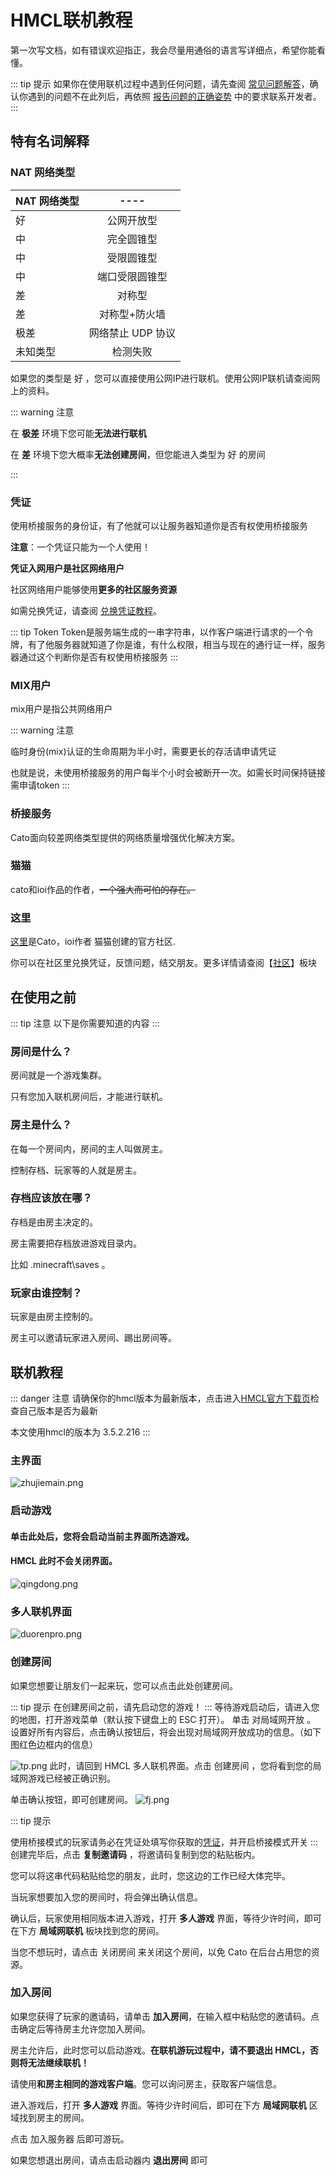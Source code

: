 # HMCL联机教程<Badge text="beta" type="warning"/>

第一次写文档，如有错误欢迎指正，我会尽量用通俗的语言写详细点，希望你能看懂。

::: tip 提示
如果你在使用联机过程中遇到任何问题，请先查阅 [常见问题解答](/faq.md)，确认你遇到的问题不在此列后，再依照 [报告问题的正确姿势](/report.md) 中的要求联系开发者。
:::

## 特有名词解释

### NAT 网络类型 
| NAT 网络类型    | ----  |
| ------------- |:-------------:| 
|好         | 公网开放型 | 
| 中      | 完全圆锥型      |   
| 中 | 受限圆锥型      |   
| 中     | 端口受限圆锥型      |   
| 差 | 对称型      | 
| 差      | 对称型+防火墙     |   
| 极差 | 网络禁止 UDP 协议      | 
| 未知类型      | 检测失败     |   

如果您的类型是 好 ，您可以直接使用公网IP进行联机。使用公网IP联机请查阅网上的资料。

::: warning 注意

在 **极差** 环境下您可能**无法进行联机**

在 **差**    环境下您大概率**无法创建房间**，但您能进入类型为 好 的房间

:::



### 凭证

使用桥接服务的身份证，有了他就可以让服务器知道你是否有权使用桥接服务

**注意**：一个凭证只能为一个人使用！

**凭证入网用户是社区网络用户**

社区网络用户能够使用**更多的社区服务资源**

如需兑换凭证，请查阅 [兑换凭证教程](/noin/pingzhengjiaocen.md)。

::: tip Token
Token是服务端生成的一串字符串，以作客户端进行请求的一个令牌，有了他服务器就知道了你是谁，有什么权限，相当与现在的通行证一样，服务器通过这个判断你是否有权使用桥接服务 
:::

### MIX用户
mix用户是指公共网络用户

::: warning 注意

临时身份(mix)认证的生命周期为半小时，需要更长的存活请申请凭证

也就是说，未使用桥接服务的用户每半个小时会被断开一次。如需长时间保持链接需申请token
:::




### 桥接服务

Cato面向较差网络类型提供的网络质量增强优化解决方案。

### 猫猫
cato和ioi作品的作者，~~一个强大而可怕的存在。~~

### 这里

[这里](https://www.noin.cn)是Cato，ioi作者  猫猫创建的官方社区.
 
你可以在社区里兑换凭证，反馈问题，结交朋友。更多详情请查阅【[社区](/noin/pingzhengjiaocen.md)】板块




## 在使用之前
::: tip 注意
以下是你需要知道的内容
:::

### 房间是什么？
房间就是一个游戏集群。

只有您加入联机房间后，才能进行联机。

### 房主是什么？

在每一个房间内，房间的主人叫做房主。

控制存档、玩家等的人就是房主。

### 存档应该放在哪？

存档是由房主决定的。

房主需要把存档放进游戏目录内。

比如 .minecraft\saves 。

### 玩家由谁控制？

玩家是由房主控制的。

房主可以邀请玩家进入房间、踢出房间等。


## 联机教程
::: danger 注意
请确保你的hmcl版本为最新版本，点击进入[HMCL官方下载页](https://hmcl.huangyuhui.net/download/)检查自己版本是否为最新

本文使用hmcl的版本为 3.5.2.216
:::
### 主界面
![zhujiemain.png](./png/zhujiemain.png)

### 启动游戏
#### 单击此处后，您将会启动当前主界面所选游戏。

#### HMCL 此时不会关闭界面。
![qingdong.png](./png/qidong.png)
 
### 多人联机界面
![duorenpro.png](./png/duorenpro.png)

### 创建房间

如果您想要让朋友们一起来玩，您可以点击此处创建房间。

::: tip 提示
在创建房间之前，请先启动您的游戏！
:::
等待游戏启动后，请进入您的地图，打开游戏菜单（默认按下键盘上的 ESC 打开）。
单击 对局域网开放 。
设置好所有内容后，点击确认按钮后，将会出现对局域网开放成功的信息。（如下图红色边框内的信息）

![tp.png](https://hmcl.huangyuhui.net/assets/img/docs/multiplayer/help/In-game.png)
此时，请回到 HMCL 多人联机界面。点击 创建房间 ，您将看到您的局域网游戏已经被正确识别。

单击确认按钮，即可创建房间。
![fj.png](./png/fj.png)

::: tip 提示

使用桥接模式的玩家请务必在凭证处填写你获取的[凭证](./hmcl.html#凭证)，并开启桥接模式开关
:::
创建完毕后，点击 **复制邀请码** ，将邀请码复制到您的粘贴板内。

您可以将这串代码粘贴给您的朋友，此时，您这边的工作已经大体完毕。

当玩家想要加入您的房间时，将会弹出确认信息。

确认后，玩家使用相同版本进入游戏，打开 **多人游戏** 界面，等待少许时间，即可在下方 **局域网联机** 板块找到您的房间。

当您不想玩时，请点击 关闭房间 来关闭这个房间，以免 Cato 在后台占用您的资源。

### 加入房间
如果您获得了玩家的邀请码，请单击 **加入房间**，在输入框中粘贴您的邀请码。点击确定后等待房主允许您加入房间。

房主允许后，此时您可以启动游戏。**在联机游玩过程中，请不要退出 HMCL，否则将无法继续联机！**

请使用**和房主相同的游戏客户端**。您可以询问房主，获取客户端信息。

进入游戏后，打开 **多人游戏** 界面。等待少许时间后，即可在下方 **局域网联机** 区域找到房主的房间。

点击 加入服务器 后即可游玩。

如果您想退出房间，请点击启动器内 **退出房间** 即可
